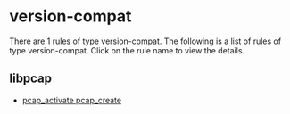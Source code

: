 ---
---
# version-compat

There are 1 rules of type version-compat. The following is a list of rules of type version-compat. Click on the rule name to view the details.


## libpcap

- [pcap_activate pcap_create](projects/libpcap/pcap_activate%20pcap_create.md)

